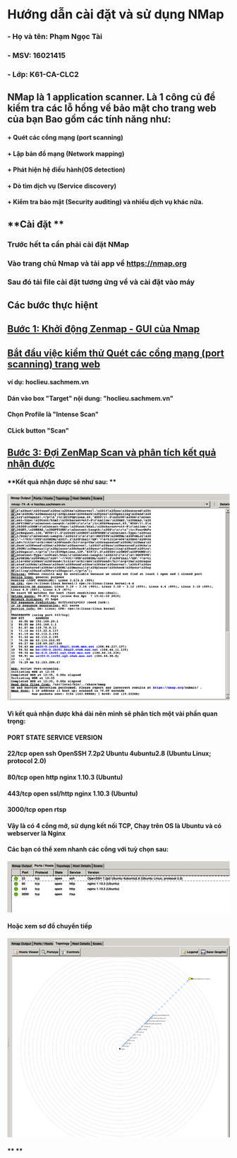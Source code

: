 # **Hướng dẫn cài đặt và sử dụng NMap**
### **- Họ và tên: Phạm Ngọc Tài**
### **- MSV: 16021415**
### **- Lớp: K61-CA-CLC2**
## **NMap là 1 application scanner. Là 1 công củ để kiểm tra các lỗ hổng về bảo mật cho trang web của bạn Bao gồm các tính năng như:**
#### **+ Quét các cổng mạng (port scanning)**
#### **+ Lập bản đồ mạng (Network mapping)**
#### **+ Phát hiện hệ điều hành(OS detection)**
#### **+ Dò tìm dịch vụ (Service discovery)**
#### **+ Kiểm tra bảo mật (Security auditing) và nhiều dịch vụ khác nữa.**

## **Cài đặt **
### **Trước hết ta cần phải cài đặt NMap**
### **Vào trang chủ Nmap và tải app về https://nmap.org**
### **Sau đó tải file cài đặt tương ứng về và cài đặt vào máy**

## **Các bước thực hiệnt**


## **<u>Bước 1: Khởi động Zenmap - GUI của Nmap</u>**

## **<u>Bắt đầu việc kiểm thử Quét các cổng mạng (port scanning) trang web </u>**
#### **ví dụ: hoclieu.sachmem.vn**
#### **Dán vào box "Target" nội dung: "hoclieu.sachmem.vn"**
#### **Chọn Profile là "Intense Scan"**
#### **CLick button "Scan"**

## **<u>Bước 3: Đợi ZenMap Scan và phân tích kết quả nhận được</u>**
#### **Kết quả nhận được sẽ như sau: **
![](Detail.png)

#### **Vì kết quả nhận được khá dài nên mình sẽ phân tích một vài phần quan trọng:**
#### **PORT     STATE SERVICE  VERSION**
#### **22/tcp   open  ssh      OpenSSH 7.2p2 Ubuntu 4ubuntu2.8 (Ubuntu Linux; protocol 2.0)**
#### **80/tcp   open  http     nginx 1.10.3 (Ubuntu)**
#### **443/tcp  open  ssl/http nginx 1.10.3 (Ubuntu)**
#### **3000/tcp open  rtsp**
#### **Vậy là có 4 cổng mở, sử dụng kết nối TCP, Chạy trên OS là Ubuntu và có webserver là Nginx**

#### **Các bạn có thể xem nhanh các cổng với tuỳ chọn sau:**
![](Ports.png)
#### **Hoặc xem sơ đồ chuyển tiếp**
![](Topology.png)
#### ** **

